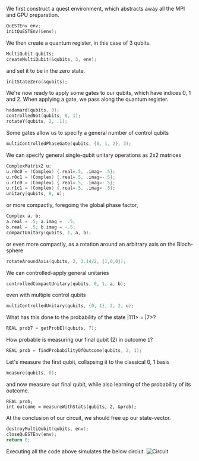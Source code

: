 

We first construct a quest environment, which abstracts away all the MPI and GPU preparation.
```C
QuESTEnv env;
initQuESTEnv(&env);
```

We then create a quantum register, in this case of 3 qubits.
```C
MultiQubit qubits; 
createMultiQubit(&qubits, 3, env);
```
and set it to be in the zero state.
```C
initStateZero(&qubits);
```

We're now ready to apply some gates to our qubits, which have indices 0, 1 and 2.
When applying a gate, we pass along the quantum register.
```C
hadamard(qubits, 0);
controlledNot(qubits, 0, 1);
rotateY(qubits, 2, .1);
```

Some gates allow us to specify a general number of control qubits
```C
multiControlledPhaseGate(qubits, {0, 1, 2}, 3);
```

We can specify general single-qubit unitary operations as 2x2 matrices
```C
ComplexMatrix2 u;
u.r0c0 = (Complex) {.real=.5, .imag= .5};
u.r0c1 = (Complex) {.real=.5, .imag=-.5}; 
u.r1c0 = (Complex) {.real=.5, .imag=-.5};
u.r1c1 = (Complex) {.real=.5, .imag= .5};
unitary(qubits, 0, u);
```
or more compactly, foregoing the global phase factor,
```C
Complex a, b;
a.real = .5; a.imag =  .5;
b.real = .5; b.imag = -.5;
compactUnitary(qubits, 1, a, b);
```
or even more compactly, as a rotation around an arbitrary axis on the Bloch-sphere
```C
rotateAroundAxis(qubits, 2, 3.14/2, {1,0,0});
```

We can controlled-apply general unitaries
```C
controlledCompactUnitary(qubits, 0, 1, a, b);
```
even with multiple control qubits
```C
multiControlledUnitary(qubits, {0, 1}, 2, 2, u);
```

What has this done to the probability of the state |111> = |7>?
```C
REAL prob7 = getProbEl(qubits, 7);
```

How probable is measuring our final qubit (2) in outcome `1`?
```C
REAL prob = findProbabilityOfOutcome(qubits, 2, 1);
```

Let's measure the first qubit, collapsing it to the classical 0, 1 basis
```C
measure(qubits, 0);
```
and now measure our final qubit, while also learning of the probability of its outcome.
```
REAL prob;
int outcome = measureWithStats(qubits, 2, &prob);
```

At the conclusion of our circuit, we should free up our state-vector.
```C
destroyMultiQubit(qubits, env); 
closeQuESTEnv(env);
return 0;
```

Executing all the code above simulates the below circiut.
![Circuit](https://qtechtheory.org/wp-content/uploads/2018/02/github_circuit.png)
